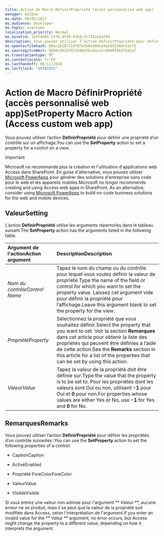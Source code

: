 ```yaml
---
title: Action de Macro DéfinirPropriété (accès personnalisé web app)
manager: kelbow
ms.date: 09/05/2017
ms.audience: Developer
ms.topic: overview
localization_priority: Normal
ms.assetid: 1e97dd95-23f6-4f49-b3b9-2c7261b3a70d
description: Vous pouvez utiliser l’action DéfinirPropriété pour définir une propriété d’un contrôle sur un affichage.
ms.openlocfilehash: 89ac2b10715d707d3b6ee09ee8ab915384c5acf5
ms.sourcegitcommit: 9d60cd82b5413446e5bc8ace2cd689f683fb41a7
ms.translationtype: MT
ms.contentlocale: fr-FR
ms.lasthandoff: 06/11/2018
ms.locfileid: "19781975"
---
```

# <a name="setproperty-macro-action-access-custom-web-app"></a><span data-ttu-id="4fc2f-103">Action de Macro DéfinirPropriété (accès personnalisé web app)</span><span class="sxs-lookup"><span data-stu-id="4fc2f-103">SetProperty Macro Action (Access custom web app)</span></span>

<span data-ttu-id="4fc2f-104">Vous pouvez utiliser l’action **DéfinirPropriété** pour définir une propriété d’un contrôle sur un affichage.</span><span class="sxs-lookup"><span data-stu-id="4fc2f-104">You can use the **SetProperty** action to set a property for a control on a view.</span></span> 
  
> [!IMPORTANT]
> <span data-ttu-id="4fc2f-p101">Microsoft ne recommande plus la création et l'utilisation d'applications web Access dans SharePoint. En guise d'alternative, vous pouvez utiliser [Microsoft PowerApps](https://powerapps.microsoft.com/fr-fr/) pour générer des solutions d'entreprise sans code pour le web et les appareils mobiles.</span><span class="sxs-lookup"><span data-stu-id="4fc2f-p101">Microsoft no longer recommends creating and using Access web apps in SharePoint. As an alternative, consider using [Microsoft PowerApps](https://powerapps.microsoft.com/fr-fr/) to build no-code business solutions for the web and mobile devices.</span></span> 
  
## <a name="setting"></a><span data-ttu-id="4fc2f-107">Valeur</span><span class="sxs-lookup"><span data-stu-id="4fc2f-107">Setting</span></span>

<span data-ttu-id="4fc2f-108">L’action **DéfinirPropriété** utilise les arguments répertoriés dans le tableau suivant.</span><span class="sxs-lookup"><span data-stu-id="4fc2f-108">The **SetProperty** action has the arguments listed in the following table.</span></span> 
  
|<span data-ttu-id="4fc2f-109">**Argument de l'action**</span><span class="sxs-lookup"><span data-stu-id="4fc2f-109">**Action argument**</span></span>|<span data-ttu-id="4fc2f-110">**Description**</span><span class="sxs-lookup"><span data-stu-id="4fc2f-110">**Description**</span></span>|
|:-----|:-----|
| <span data-ttu-id="4fc2f-111">_Nom du contrôle_</span><span class="sxs-lookup"><span data-stu-id="4fc2f-111">_Control Name_</span></span> <br/> |<span data-ttu-id="4fc2f-112">Tapez le nom du champ ou du contrôle pour lequel vous voulez définir la valeur de propriété.</span><span class="sxs-lookup"><span data-stu-id="4fc2f-112">Type the name of the field or control for which you want to set the property value.</span></span> <span data-ttu-id="4fc2f-113">Laissez cet argument vide pour définir la propriété pour l’affichage.</span><span class="sxs-lookup"><span data-stu-id="4fc2f-113">Leave this argument blank to set the property for the view.</span></span>  <br/> |
| <span data-ttu-id="4fc2f-114">_Propriété_</span><span class="sxs-lookup"><span data-stu-id="4fc2f-114">_Property_</span></span> <br/> |<span data-ttu-id="4fc2f-115">Sélectionnez la propriété que vous souhaitez définir.</span><span class="sxs-lookup"><span data-stu-id="4fc2f-115">Select the property that you want to set.</span></span> <span data-ttu-id="4fc2f-116">Voir la section **Remarques** dans cet article pour obtenir la liste des propriétés qui peuvent être définies à l’aide de cette action.</span><span class="sxs-lookup"><span data-stu-id="4fc2f-116">See the **Remarks** section in this article for a list of the properties that can be set by using this action.</span></span>  <br/> |
| <span data-ttu-id="4fc2f-117">_Valeur_</span><span class="sxs-lookup"><span data-stu-id="4fc2f-117">_Value_</span></span> <br/> |<span data-ttu-id="4fc2f-118">Tapez la valeur de la propriété doit être définie sur.</span><span class="sxs-lookup"><span data-stu-id="4fc2f-118">Type the value that the property is to be set to.</span></span> <span data-ttu-id="4fc2f-119">Pour les propriétés dont les valeurs sont Oui ou non, utilisent **-1** pour Oui et **0** pour non.</span><span class="sxs-lookup"><span data-stu-id="4fc2f-119">For properties whose values are either Yes or No, use **-1** for Yes and **0** for No.</span></span>  <br/> |
   
## <a name="remarks"></a><span data-ttu-id="4fc2f-120">Remarques</span><span class="sxs-lookup"><span data-stu-id="4fc2f-120">Remarks</span></span>

<span data-ttu-id="4fc2f-121">Vous pouvez utiliser l’action **DéfinirPropriété** pour définir les propriétés d’un contrôle suivantes :</span><span class="sxs-lookup"><span data-stu-id="4fc2f-121">You can use the **SetProperty** action to set the following properties of a control:</span></span> 
  
- <span data-ttu-id="4fc2f-122">Caption</span><span class="sxs-lookup"><span data-stu-id="4fc2f-122">Caption</span></span>
    
- <span data-ttu-id="4fc2f-123">Activé</span><span class="sxs-lookup"><span data-stu-id="4fc2f-123">Enabled</span></span>
    
- <span data-ttu-id="4fc2f-124">Propriété ForeColor</span><span class="sxs-lookup"><span data-stu-id="4fc2f-124">ForeColor</span></span>
    
- <span data-ttu-id="4fc2f-125">Valeur</span><span class="sxs-lookup"><span data-stu-id="4fc2f-125">Value</span></span>
    
- <span data-ttu-id="4fc2f-126">Visible</span><span class="sxs-lookup"><span data-stu-id="4fc2f-126">Visible</span></span>
    
<span data-ttu-id="4fc2f-127">Si vous entrez une valeur non admise pour l'argument ** *Valeur* **, aucune erreur ne se produit, mais il se peut que la valeur de la propriété soit modifiée dans Access, selon l'interprétation de l'argument.</span><span class="sxs-lookup"><span data-stu-id="4fc2f-127">If you enter an invalid value for the ** *Value* ** argument, no error occurs, but Access might change the property to a different value, depending on how it interprets the argument.</span></span> 
  

